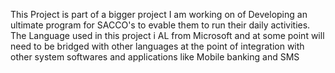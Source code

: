 This Project is part of a bigger project I am working on of Developing an ultimate program for SACCO's to evable them to run their daily activities. 
The Language used in this project i AL from Microsoft and at some point will need to be bridged with other languages at the point of integration with other system softwares and applications like Mobile banking and SMS
